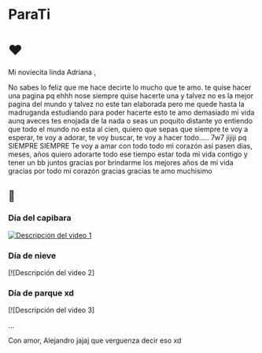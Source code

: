 # ParaTi
# ❤️

Mi noviecita linda Adriana ,

No sabes lo feliz que me hace decirte lo mucho que te amo. te quise hacer una pagina pq ehhh nose siempre quise hacerte una y talvez no es la mejor pagina del mundo y talvez no este tan elaborada pero me quede hasta la madruganda estudiando para poder hacerte esto te amo demasiado mi vida aunq aveces tes enojada de la nada o seas un poquito distante yo entiendo que todo el mundo no esta al cien, quiero que sepas que siempre te voy a esperar, te voy a adorar, te voy buscar, te voy a hacer todo..... 7w7 jijiji pq SIEMPRE SIEMPRE Te voy a amar con todo todo mi corazón asi pasen dias, meses, años quiero adorarte todo ese tiempo estar toda mi vida contigo y tener un bb juntos gracias por brindarme los mejores años de mi vida gracias por todo mi corazón gracias gracias te amo muchisimo 

## 🐇

### Día del capibara 
[![Descripción del video 1]([URL_PORTADA_VIDEO_1](https://i.pinimg.com/736x/ff/09/0b/ff090b94b1348acbd60d08b7b84901c3.jpg))](videos/video1.mp4)
### Día de nieve
[![Descripción del video 2]

### Día de parque xd
[![Descripción del video 3]

...

Con amor,
Alejandro jajaj que verguenza decir eso xd
